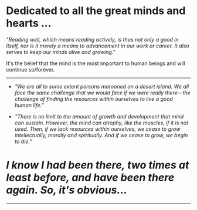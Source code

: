 # Dedicated to all the great minds and hearts ...

*"Reading well, which means reading actively, is thus not only a good in itself, nor is it merely a means to advancement in our work or career. It also serves to keep our minds alive and growing."*

It's the belief that the mind is the most important to human beings and will continue so/forever.

***************************************

* *"We are all to some extent persons marooned on a desert island. We all face the same challenge that we would face if we were really there—the challenge of finding the resources within ourselves to live a good human life."*

* *"There is no limit to the amount of growth and development that mind can sustain. However, the mind can atrophy, like the muscles, if it is not used. Then, if we lack resources within ourselves, we cease to grow intellectually, morally and spiritually. And if we cease to grow, we begin to die."*

# *I know I had been there, two times at least before, and have been there again. So, it's obvious...*

***************************************
